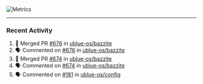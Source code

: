 ![Metrics](https://metrics.lecoq.io/KyleGospo?template=classic&base=header%2C%20activity%2C%20community%2C%20repositories%2C%20metadata&base.indepth=false&base.hireable=false&base.skip=false&config.timezone=America%2FLos_Angeles)

---
### Recent Activity
<!--START_SECTION:activity-->
1. 🎉 Merged PR [#676](https://github.com/ublue-os/bazzite/pull/676) in [ublue-os/bazzite](https://github.com/ublue-os/bazzite)
2. 🗣 Commented on [#676](https://github.com/ublue-os/bazzite/pull/676#issuecomment-1888558595) in [ublue-os/bazzite](https://github.com/ublue-os/bazzite)
3. 🎉 Merged PR [#674](https://github.com/ublue-os/bazzite/pull/674) in [ublue-os/bazzite](https://github.com/ublue-os/bazzite)
4. 🗣 Commented on [#674](https://github.com/ublue-os/bazzite/pull/674#issuecomment-1888506508) in [ublue-os/bazzite](https://github.com/ublue-os/bazzite)
5. 🗣 Commented on [#181](https://github.com/ublue-os/config/pull/181#issuecomment-1888495649) in [ublue-os/config](https://github.com/ublue-os/config)
<!--END_SECTION:activity-->
